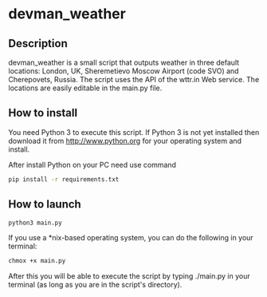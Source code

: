 # devman_weather

## Description
devman_weather is a small script that outputs weather in three default locations: London, UK, Sheremetievo Moscow Airport (code SVO) and Cherepovets, Russia.
The script uses the API of the wttr.in Web service. The locations are easily editable in the main.py file.

## How to install
You need Python 3 to execute this script. If Python 3 is not yet installed then download it from http://www.python.org for your operating system and install.

After install Python on your PC need use command

```sh
pip install -r requirements.txt
```

## How to launch

```sh
python3 main.py
```

If you use a *nix-based operating system, you can do the following in your terminal:

```sh
chmox +x main.py
```

After this you will be able to execute the script by typing ./main.py in your terminal (as long as you are in the script's directory).
